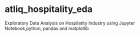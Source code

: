 # atliq_hospitality_eda
Exploratory Data Analysis on Hospilatity Industry using Jupyter Notebook,python, pandas and matplotlib

